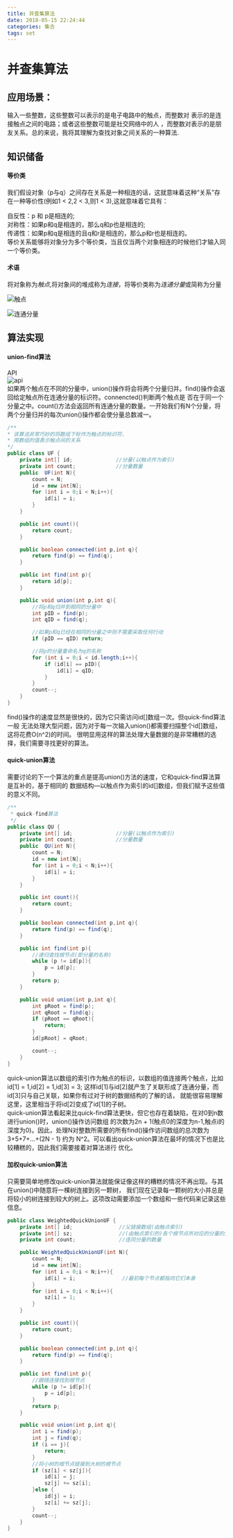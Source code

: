 ```yaml
---
title: 并查集算法
date: 2018-05-15 22:24:44
categories: 集合
tags: set
---
```




# 并查集算法

## 应用场景：  
输入一些整数，这些整数可以表示的是电子电路中的触点，而整数对 表示的是连接触点之间的电路；或者这些整数可能是社交网络中的人
，而整数对表示的是朋友关系。总的来说，我将其理解为查找对象之间关系的一种算法.
## 知识储备

#### 等价类

我们假设对象（p与q）之间存在关系是一种相连的话，这就意味着这种“关系”存在一种等价性(例如1 < 2,2 < 3,则1 < 3),这就意味着它具有：   


自反性：p 和 p是相连的;  
对称性：如果p和q是相连的，那么q和p也是相连的;  
传递性：如果p和q是相连的且q和r是相连的，那么p和r也是相连的。  
等价关系能够将对象分为多个等价类，当且仅当两个对象相连的时候他们才输入同一个等价类。  
#### 术语



将对象称为*触点*,将对象间的堆成称为*连接*，将等价类称为*连通分量*或简称为分量
  
![触点](/image/1.png )   


![连通分量](/image/2.png )

## 算法实现

#### union-find算法
API  
![api](/image/UF.png )  
如果两个触点在不同的分量中，union()操作将会将两个分量归并。find()操作会返回给定触点所在连通分量的标识符。connencted()判断两个触点是
否在于同一个分量之中。count()方法会返回所有连通分量的数量。一开始我们有N个分量，将两个分量归并的每次union()操作都会使分量总数减一。


````java
/**
* 该算法非常巧妙的将数组下标作为触点的标识符，
* 用数组的值表示触点间的关系 
*/
public class UF {
    private int[] id;              //分量(以触点作为索引)
    private int count;             //分量数量
    public  UF(int N){
        count = N;
        id = new int[N];
        for (int i = 0;i < N;i++){
            id[i] = i;
        }
    }

    public int count(){
        return count;
    }

    public boolean connected(int p,int q){
        return find(p) == find(q);
    }

    public int find(int p){
        return id[p];
    }

    public void union(int p,int q){
        //将p和q归并到相同的分量中
        int pID = find(p);
        int qID = find(q);

        //如果p和q已经在相同的分量之中则不需要采取任何行动
        if (pID == qID) return;

        //将p的分量重命名为q的名称
        for (int i = 0;i < id.length;i++){
            if (id[i] == pID){
                id[i] = qID;
            }
        }
        count--;
    }
}
````
find()操作的速度显然是很快的，因为它只需访问id[]数组一次。但quick-find算法一般
无法处理大型问题，因为对于每一次输入union()都需要扫描整个id[]数组，这将花费O(n^2)的时间。
很明显用这样的算法处理大量数据的是非常糟糕的选择，我们需要寻找更好的算法。

#### quick-union算法
需要讨论的下一个算法的重点是提高union()方法的速度，它和quick-find算法算是互补的，基于相同的
数据结构—以触点作为索引的id[]数组，但我们赋予这些值的意义不同。
```java
/**
 * quick-find算法
 */
public class QU {
    private int[] id;              //分量(以触点作为索引)
    private int count;             //分量数量
    public  QU(int N){
        count = N;
        id = new int[N];
        for (int i = 0;i < N;i++){
            id[i] = i;
        }
    }

    public int count(){
        return count;
    }

    public boolean connected(int p,int q){
        return find(p) == find(q);
    }

    public int find(int p){
        //递归查找根节点(即分量的名称)
        while (p != id[p]){
            p = id[p];
        }
        return p;
    }

    public void union(int p,int q){
        int pRoot = find(p);
        int qRoot = find(q);
        if (pRoot == qRoot){
            return;
        }
        id[pRoot] = qRoot;

        count--;
    }
}

```
quick-union算法以数组的索引作为触点的标识，以数组的值连接两个触点，比如id[1] = 1,id[2] = 1,id[3] = 3;
这样id[1]与id[2]就产生了关联形成了连通分量，而id[3]只与自己关联，如果你有过对于树的数据结构的了解的话，
就能很容易理解这里，这里相当于将id[2]变成了id[1]的子树。    
quick-union算法看起来比quick-find算法更快，但它也存在着缺陷，在对0到n数进行union()时，union()操作访问数组
的次数为2n + 1(触点0的深度为n-1,触点i的深度为0)。因此，处理N对整数所需要的所有find()操作访问数组的总次数为
3+5+7+...+(2N - 1) 约为 N^2。可以看出quick-union算法在最坏的情况下也是比较糟糕的，因此我们需要接着对算法进行
优化。

#### 加权quick-union算法

只需要简单地修改quick-union算法就能保证像这样的糟糕的情况不再出现。与其在union()中随意将一棵树连接到另一颗树，
我们现在记录每一颗树的大小并总是将较小的树连接到较大的树上。这项改动需要添加一个数组和一些代码来记录这些信息。
```java
public class WeightedQuickUnionUF {
    private int[] id;               //父链接数组(由触点索引)
    private int[] sz;               //(由触点索引的)各个根节点所对应的分量的大小
    private int count;              //连同分量的数量

    public WeightedQuickUnionUF(int N){
        count = N;
        id = new int[N];
        for (int i = 0;i < N;i++){
            id[i] = i;               //最初每个节点都指向它们本身
        }
        for (int i = 0;i < N;i++){
            sz[i] = 1;
        }
    }

    public int count(){
        return count;
    }

    public boolean connected(int p,int q){
        return find(p) == find(q);
    }

    public int find(int p){
        //跟随连接找到根节点
        while (p != id[p]){
            p = id[p];
        }
        return p;
    }

    public void union(int p,int q){
        int i = find(p);
        int j = find(q);
        if (i == j){
            return;
        }
        //将小树的根节点链接到大树的根节点
        if (sz[i] < sz[j]){
            id[i] = j;
            sz[j] += sz[i];
        }else {
            id[j] = i;
            sz[i] += sz[j];
        }
        count--;
    }
}


